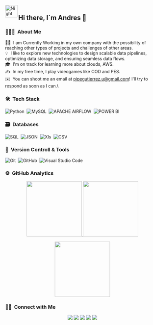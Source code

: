 <img alt="Night Coding" src="" width='40' align="left"/>


## Hi there, I´m Andres 👋

### 👨🏻‍💻 &nbsp;About Me

👨‍💻 &nbsp;I am Currently Working in my own company with the possibility of reaching other types of projects and challenges of other areas.\
💡 &nbsp;I like to explore new technologies to design scalable data pipelines, optimizing data storage, and ensuring seamless data flows.\
🎓 &nbsp;I'm on track for learning more about clouds, AWS.\
✍️ &nbsp;In my free time, I play videogames like COD and PES.\
✉️ &nbsp;You can shoot me an email at pipegutierrez.u@gmail.com! I'll try to respond as soon as I can.\


### 🛠 &nbsp;Tech Stack

![Python](https://img.shields.io/badge/python-3670A0?style=for-the-badge&logo=python&logoColor=ffdd54)&nbsp;
![MySQL](https://img.shields.io/badge/SQL-%23?style=for-the-badge&logo=MySQL&logoColor=blue&labelColor=green&color=green
)&nbsp;
![APACHE AIRFLOW](https://img.shields.io/badge/apache%20airflow-%23?style=for-the-badge&logo=Apache%20Airflow&logoColor=white&labelColor=blue&color=blue
)&nbsp;
![POWER BI](https://img.shields.io/badge/power%20BI-%23?style=for-the-badge&logoColor=black&labelColor=yellow&color=yellow
)&nbsp;


### 🗃 &nbsp;Databases

![SQL](https://img.shields.io/badge/SQL-%23DD0031.svg?style=for-the-badge&logo=redis&logoColor=white)&nbsp;
![JSON](https://img.shields.io/badge/JSON-%234ea94b.svg?style=for-the-badge&logo=mongodb&logoColor=white)&nbsp;
![Xls](https://img.shields.io/badge/Xls-%23316192.svg?style=for-the-badge&logo=postgresql&logoColor=white)&nbsp;
![CSV](https://img.shields.io/badge/CSV-005571?style=for-the-badge&logo=elasticsearch)&nbsp;


### 🧰 &nbsp;Version Controll & Tools 

![Git](https://img.shields.io/badge/git-%23F05033.svg?style=for-the-badge&logo=git&logoColor=white)&nbsp;
![GitHub](https://img.shields.io/badge/github-%23121011.svg?style=for-the-badge&logo=github&logoColor=white)&nbsp;
![Visual Studio Code](https://img.shields.io/badge/Visual%20Studio%20Code-0078d7.svg?style=for-the-badge&logo=visual-studio-code&logoColor=white)&nbsp;


### ⚙️ &nbsp;GitHub Analytics

<p align="center">
  <a href="https://github.com/Adityakanoi2001">
    <img height="180em" src="https://github-readme-stats-eight-theta.vercel.app/api?username=Adityakanoi2001&show_icons=true&theme=algolia&include_all_commits=true&count_private=true"/>
  </a>
  <a href="https://github.com/Adityakanoi2001">
    <img height="180em" src="https://github-readme-stats-eight-theta.vercel.app/api/top-langs/?username=Adityakanoi2001&layout=compact&langs_count=8&theme=algolia"/>
  </a>
</p>

<p align="center">
  <img height="180em" src="https://github-readme-streak-stats.herokuapp.com/?user=AdityaKanoi2001&theme=dark&hide_border=true"/>
</p>


### 🤝🏻 &nbsp;Connect with Me

<p align="center">
<a href="adityakanoi2001.wordpress.com"><img src="https://img.shields.io/badge/-adityakanoi.com-3423A6?style=flat&logo=Google-Chrome&logoColor=white"/></a>
<a href="https://www.linkedin.com/in/ask2001/"><img src="https://img.shields.io/badge/-Aditya%20Sunit%20Kanoi-0077B5?style=flat&logo=Linkedin&logoColor=white"/></a>
<a href="mailto:adityakanoiofficial@gmail.com"><img src="https://img.shields.io/badge/-Adityakanoi-D14836?style=flat&logo=Gmail&logoColor=white"/></a>
<a href="https://www.instagram.com/aditya_kanoi123/"><img src="https://img.shields.io/badge/-Adityakanoi123-E4405F?style=flat&logo=Instagram&logoColor=white"/></a>
<a href="https://www.facebook.com/profile.php?id=100008728234917"><img src="https://img.shields.io/badge/-AdityaKanoi-1877F2?style=flat&logo=Facebook&logoColor=white"/></a>
</p>

